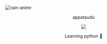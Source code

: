 ![rain-animr](https://user-images.githubusercontent.com/115524315/195826831-2188a70e-4645-4c91-ac3b-f1263fd5e321.gif)


  
</p>
<p align="center">
    appataudu

<p align="center">  
<img src="https://komarev.com/ghpvc/?username=appataudu&color=grey">

<p align="center">  
Learning python 🐍
